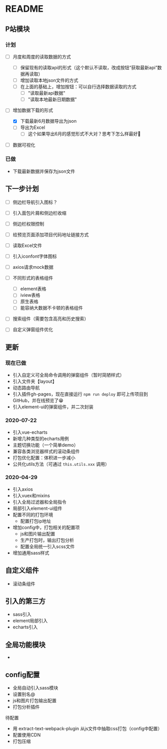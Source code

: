# README




## P站模块

### 计划

- [ ] 月度和周度的读取数据的方式
  - [ ] 保留现有的读取api的形式（这个默认不读取，改成按钮“获取最新api”数据再读取）
  - [ ] 增加读取本地json文件的方式
  - [ ] 在上面的基础上，增加按钮：可以自行选择数据读取的方式
    - [ ] "读取最新api数据"
    - [ ] "读取本地最新日期数据"
- [ ] 增加数据下载的形式
  - [x] 下载最新6月数据导出为json
  - [ ] 导出为Excel
    - [ ] 这个如果导出6月的感觉形式不大对？思考下怎么样最好🤔
- [ ] 数据可视化




### 已做

- 下载最新数据并保存为json文件


## 下一步计划

- [ ] 侧边栏导航引入图标？
- [ ] 引入面包片屑和侧边栏收缩
- [ ] 侧边栏权限控制
- [ ] 给预览页面添加项目代码地址链接方式
- [ ] 读取Excel文件
- [ ] 引入iconfont字体图标
- [ ] axios请求mock数据
- [ ] 不同形式的表格组件
  - [ ] element表格
  - [ ] iview表格
  - [ ] 原生表格
  - [ ] 能容纳大数据不卡顿的表格组件
- [ ] 搜索组件（需要包含高亮和历史搜索）
- [ ] 自定义弹窗组件优化







## 更新

### 现在已做
- 引入自定义可全局命令调用的弹窗组件（暂时简陋样式）
- 引入文件夹【layout】
- 动态路由导航
- 引入插件gh-pages，现在直接运行 `npm run deploy` 即可上传项目到GitHub，并在线预览了😁
- 引入element-ui的弹窗组件，并二次封装




### 2020-07-22

- 引入vue-echarts
- 新增几种类型的echarts用例
- 主题切换功能（一个简单demo）
- 兼容各类浏览器样式的滚动条组件
- 打包优化配置：体积进一步减小
- 公共化utils方法（可通过 `this.utils.xxx` 调用）



### 2020-04-29

- 引入axios
- 引入vuex和mixins
- 引入全局过滤器和全局指令
- 局部引入element-ui组件
- 配置不同的打包环境
  - 配置打包ip地址
- 增加config中，打包相关的配置项
  - js和图片输出配置
  - 生产打包时，输出打包分析
  - 配置全局统一引入scss文件
- 增加通用sass样式



## 自定义组件
- 滚动条组件


## 引入的第三方
- sass引入
- element局部引入
- echarts引入


## 全局功能模块
- 



## config配置
- 全局自动引入sass模块
- 设置别名@
- js和图片打包输出配置
- 打包分析插件

待配置
- 用 extract-text-webpack-plugin 从js文件中抽取css打包（config中配置）
- 配置使用CDN
- 打包压缩




















